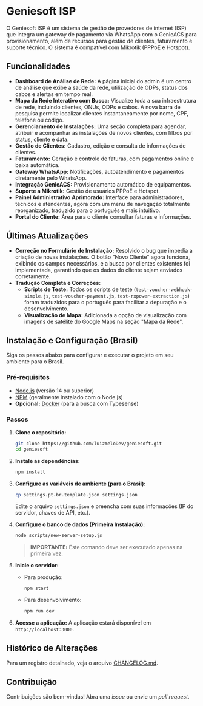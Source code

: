 # Geniesoft ISP

O Geniesoft ISP é um sistema de gestão de provedores de internet (ISP) que integra um gateway de pagamento via WhatsApp com o GenieACS para provisionamento, além de recursos para gestão de clientes, faturamento e suporte técnico. O sistema é compatível com Mikrotik (PPPoE e Hotspot).

## Funcionalidades

- **Dashboard de Análise de Rede:** A página inicial do admin é um centro de análise que exibe a saúde da rede, utilização de ODPs, status dos cabos e alertas em tempo real.
- **Mapa da Rede Interativo com Busca:** Visualize toda a sua infraestrutura de rede, incluindo clientes, ONUs, ODPs e cabos. A nova barra de pesquisa permite localizar clientes instantaneamente por nome, CPF, telefone ou código.
- **Gerenciamento de Instalações:** Uma seção completa para agendar, atribuir e acompanhar as instalações de novos clientes, com filtros por status, cliente e data.
- **Gestão de Clientes:** Cadastro, edição e consulta de informações de clientes.
- **Faturamento:** Geração e controle de faturas, com pagamentos online e baixa automática.
- **Gateway WhatsApp:** Notificações, autoatendimento e pagamentos diretamente pelo WhatsApp.
- **Integração GenieACS:** Provisionamento automático de equipamentos.
- **Suporte a Mikrotik:** Gestão de usuários PPPoE e Hotspot.
- **Painel Administrativo Aprimorado:** Interface para administradores, técnicos e atendentes, agora com um menu de navegação totalmente reorganizado, traduzido para o português e mais intuitivo.
- **Portal do Cliente:** Área para o cliente consultar faturas e informações.

## Últimas Atualizações

- **Correção no Formulário de Instalação:** Resolvido o bug que impedia a criação de novas instalações. O botão "Novo Cliente" agora funciona, exibindo os campos necessários, e a busca por clientes existentes foi implementada, garantindo que os dados do cliente sejam enviados corretamente.
- **Tradução Completa e Correções:**
    - **Scripts de Teste:** Todos os scripts de teste (`test-voucher-webhook-simple.js`, `test-voucher-payment.js`, `test-rxpower-extraction.js`) foram traduzidos para o português para facilitar a depuração e o desenvolvimento.
    - **Visualização de Mapa:** Adicionada a opção de visualização com imagens de satélite do Google Maps na seção "Mapa da Rede".

## Instalação e Configuração (Brasil)

Siga os passos abaixo para configurar e executar o projeto em seu ambiente para o Brasil.

### Pré-requisitos

- [Node.js](https://nodejs.org/) (versão 14 ou superior)
- [NPM](https://www.npmjs.com/) (geralmente instalado com o Node.js)
- **Opcional:** [Docker](https://www.docker.com/) (para a busca com Typesense)

### Passos

1.  **Clone o repositório:**
    ```bash
    git clone https://github.com/luizmeloDev/geniesoft.git
    cd geniesoft
    ```

2.  **Instale as dependências:**
    ```bash
    npm install
    ```

3.  **Configure as variáveis de ambiente (para o Brasil):**
    ```bash
    cp settings.pt-br.template.json settings.json
    ```
    Edite o arquivo `settings.json` e preencha com suas informações (IP do servidor, chaves de API, etc.).

4.  **Configure o banco de dados (Primeira Instalação):**
    ```bash
    node scripts/new-server-setup.js
    ```
    > **IMPORTANTE:** Este comando deve ser executado apenas na primeira vez. 

5.  **Inicie o servidor:**
    - Para produção:
      ```bash
      npm start
      ```
    - Para desenvolvimento:
      ```bash
      npm run dev
      ```

6.  **Acesse a aplicação:**
    A aplicação estará disponível em `http://localhost:3000`.

## Histórico de Alterações

Para um registro detalhado, veja o arquivo [CHANGELOG.md](CHANGELOG.md).

## Contribuição

Contribuições são bem-vindas! Abra uma *issue* ou envie um *pull request*.